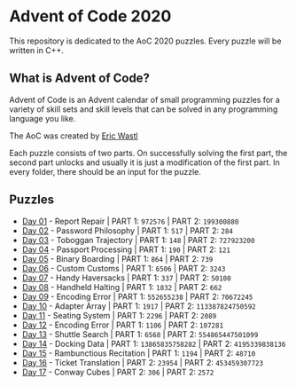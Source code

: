 # Advent of Code 2020
This repository is dedicated to the AoC 2020 puzzles. Every puzzle will be written in C++. 

## What is Advent of Code?
Advent of Code is an Advent calendar of small programming puzzles for a variety of skill sets and skill levels that can be solved in any programming language you like.

The AoC was created by [Eric Wastl](http://was.tl)

Each puzzle consists of two parts. On successfully solving the first part, the second part unlocks and usually it is just a modification of the first part. In every folder, there should be an input for the puzzle.

## Puzzles

* [Day 01](https://github.com/mnhtrieu/advent2020/tree/master/01_day) - Report Repair | PART 1: `972576` | PART 2: `199300880`
* [Day 02](https://github.com/mnhtrieu/advent2020/tree/master/02_day) - Password Philosophy | PART 1: `517` | PART 2: `284`
* [Day 03](https://github.com/mnhtrieu/advent2020/tree/master/03_day) - Toboggan Trajectory | PART 1: `148` | PART 2: `727923200`
* [Day 04](https://github.com/mnhtrieu/advent2020/tree/master/04_day) - Passport Processing | PART 1: `190` | PART 2: `121`
* [Day 05](https://github.com/mnhtrieu/advent2020/tree/master/05_day) - Binary Boarding | PART 1: `864` | PART 2: `739` 
* [Day 06](https://github.com/mnhtrieu/advent2020/tree/master/06_day) - Custom Customs | PART 1: `6506` | PART 2: `3243` 
* [Day 07](https://github.com/mnhtrieu/advent2020/tree/master/07_day) - Handy Haversacks | PART 1: `337` | PART 2: `50100` 
* [Day 08](https://github.com/mnhtrieu/advent2020/tree/master/08_day) - Handheld Halting | PART 1: `1832` | PART 2: `662` 
* [Day 09](https://github.com/mnhtrieu/advent2020/tree/master/09_day) - Encoding Error | PART 1: `552655238` | PART 2: `70672245` 
* [Day 10](https://github.com/mnhtrieu/advent2020/tree/master/10_day) - Adapter Array | PART 1: `1917` | PART 2: `113387824750592` 
* [Day 11](https://github.com/mnhtrieu/advent2020/tree/master/11_day) - Seating System | PART 1: `2296` | PART 2: `2089` 
* [Day 12](https://github.com/mnhtrieu/advent2020/tree/master/12_day) - Encoding Error | PART 1: `1106` | PART 2: `107281` 
* [Day 13](https://github.com/mnhtrieu/advent2020/tree/master/13_day) - Shuttle Search | PART 1: `6568` | PART 2: `554865447501099`
* [Day 14](https://github.com/mnhtrieu/advent2020/tree/master/14_day) - Docking Data | PART 1: `13865835758282` | PART 2: `4195339838136`
* [Day 15](https://github.com/mnhtrieu/advent2020/tree/master/15_day) - Rambunctious Recitation | PART 1: `1194` | PART 2: `48710`
* [Day 16](https://github.com/mnhtrieu/advent2020/tree/master/16_day) - Ticket Translation | PART 2: `23954` | PART 2: `453459307723`
* [Day 17](https://github.com/mnhtrieu/advent2020/tree/master/17_day) - Conway Cubes | PART 2: `306` | PART 2: `2572`